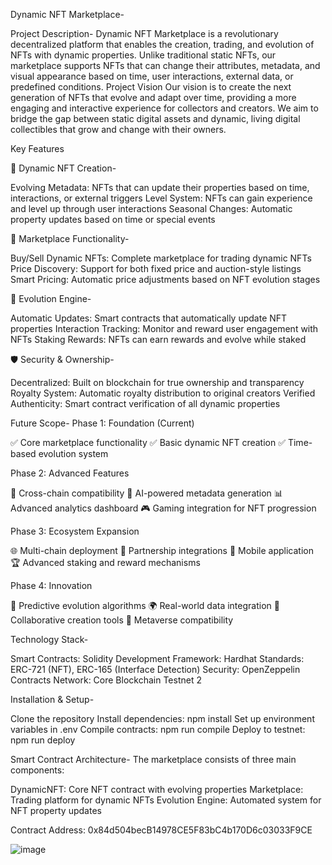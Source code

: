  Dynamic NFT Marketplace- 


Project Description-
Dynamic NFT Marketplace is a revolutionary decentralized platform that enables the creation, trading, and evolution of NFTs with dynamic properties. Unlike traditional static NFTs, our marketplace supports NFTs that can change their attributes, metadata, and visual appearance based on time, user interactions, external data, or predefined conditions.
Project Vision
Our vision is to create the next generation of NFTs that evolve and adapt over time, providing a more engaging and interactive experience for collectors and creators. We aim to bridge the gap between static digital assets and dynamic, living digital collectibles that grow and change with their owners.

Key Features

🌟 Dynamic NFT Creation-

Evolving Metadata: NFTs that can update their properties based on time, interactions, or external triggers
Level System: NFTs can gain experience and level up through user interactions
Seasonal Changes: Automatic property updates based on time or special events

🛒 Marketplace Functionality-

Buy/Sell Dynamic NFTs: Complete marketplace for trading dynamic NFTs
Price Discovery: Support for both fixed price and auction-style listings
Smart Pricing: Automatic price adjustments based on NFT evolution stages

🔄 Evolution Engine-

Automatic Updates: Smart contracts that automatically update NFT properties
Interaction Tracking: Monitor and reward user engagement with NFTs
Staking Rewards: NFTs can earn rewards and evolve while staked

🛡️ Security & Ownership-

Decentralized: Built on blockchain for true ownership and transparency
Royalty System: Automatic royalty distribution to original creators
Verified Authenticity: Smart contract verification of all dynamic properties

Future Scope-
Phase 1: Foundation (Current)

✅ Core marketplace functionality
✅ Basic dynamic NFT creation
✅ Time-based evolution system

Phase 2: Advanced Features

🔄 Cross-chain compatibility
🤖 AI-powered metadata generation
📊 Advanced analytics dashboard
🎮 Gaming integration for NFT progression

Phase 3: Ecosystem Expansion

🌐 Multi-chain deployment
🤝 Partnership integrations
📱 Mobile application
🏆 Advanced staking and reward mechanisms

Phase 4: Innovation

🔮 Predictive evolution algorithms
🌍 Real-world data integration
🎨 Collaborative creation tools
🚀 Metaverse compatibility

Technology Stack-

Smart Contracts: Solidity
Development Framework: Hardhat
Standards: ERC-721 (NFT), ERC-165 (Interface Detection)
Security: OpenZeppelin Contracts
Network: Core Blockchain Testnet 2

Installation & Setup-

Clone the repository
Install dependencies: npm install
Set up environment variables in .env
Compile contracts: npm run compile
Deploy to testnet: npm run deploy

Smart Contract Architecture-
The marketplace consists of three main components:

DynamicNFT: Core NFT contract with evolving properties
Marketplace: Trading platform for dynamic NFTs
Evolution Engine: Automated system for NFT property updates

Contract Address:
0x84d504becB14978CE5F83bC4b170D6c03033F9CE

![image](https://github.com/user-attachments/assets/eda02d31-578d-4ab7-97b3-ce77924dd553)
